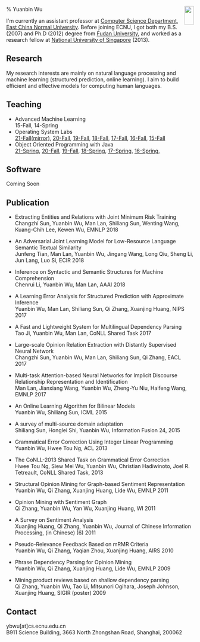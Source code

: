 % Yuanbin Wu <img style="float: right;" height="50" width="25" src="images/me.jpg"/>

I'm currently an assistant professor at [Computer Science Department](http://www.cs.ecnu.edu.cn), [East China Normal University](http://www.ecnu.edu.cn). Before joining ECNU, I got both my B.S. (2007) and Ph.D (2012) degree from [Fudan University](http://www.fudan.edu.cn), and worked as a research fellow at [National University of Singapore](http://www.nus.edu.sg) (2013).

## Research
My research interests are mainly on natural language processing and machine learning (structured prediction, online learning). I aim to build efficient and effective models for computing human languages. 

## Teaching

* Advanced Machine Learning   
    15-Fall, 14-Spring
* Operating System Labs   
    [21-Fall](https://github.com/ecnu-oslab/ecnu-oslab-up/blob/main/21-Fall/index.md)[(mirror)](https://hub.fastgit.org/ecnu-oslab/ecnu-oslab-up/blob/main/21-Fall/index.md),
    [20-Fall](http://ybwu.org/ecnu-oslabs/index.html), 
    [19-Fall](http://ybwu.org/ecnu-oslabs/19-Fall/index.html), 
    [18-Fall](http://ybwu.org/ecnu-oslabs/18-Fall/index.html), 
    [17-Fall](http://ybwu.org/ecnu-oslabs/17-Fall/index.html), 
    [16-Fall](http://ybwu.org/ecnu-oslabs/16-Fall/index.html), 
[15-Fall](http://ybwu.org/ecnu-oslabs/15-Fall/index.html)
* Object Oriented Programming with Java  
    [21-Spring](http://ybwu.org/ecnu-java/index.html),
    [20-Fall](http://ybwu.org/ecnu-java/20-Fall/index.html),
    [19-Fall](http://ybwu.org/ecnu-java/19-Fall/index.html),
    [18-Spring](http://ybwu.org/ecnu-java/18-Spring/index.html),
    [17-Spring](http://ybwu.org/ecnu-java/17-Spring/index.html),
    [16-Spring](http://ybwu.org/ecnu-java/16-Spring/index.html),

## Software

Coming Soon

## Publication

* Extracting Entities and Relations with Joint Minimum Risk Training    
    Changzhi Sun, Yuanbin Wu, Man Lan, Shiliang Sun, Wenting Wang, Kuang-Chih Lee, Kewen Wu, EMNLP 2018 

* An Adversarial Joint Learning Model for Low-Resource Language Semantic Textual Similarity   
    Junfeng Tian, Man Lan, Yuanbin Wu, Jingang Wang, Long Qiu, Sheng Li, Jun Lang, Luo Si, ECIR 2018

* Inference on Syntactic and Semantic Structures for Machine Comprehension  
    Chenrui Li, Yuanbin Wu, Man Lan, AAAI 2018

* A Learning Error Analysis for Structured Prediction with Approximate Inference   
    Yuanbin Wu, Man Lan, Shiliang Sun, Qi Zhang, Xuanjing Huang, NIPS 2017

* A Fast and Lightweight System for Multilingual Dependency Parsing   
    Tao Ji, Yuanbin Wu, Man Lan, CoNLL Shared Task 2017

* Large-scale Opinion Relation Extraction with Distantly Supervised Neural Network   
    Changzhi Sun, Yuanbin Wu, Man Lan, Shiliang Sun, Qi Zhang, EACL 2017

* Multi-task Attention-based Neural Networks for Implicit Discourse Relationship Representation and Identification   
    Man Lan, Jianxiang Wang, Yuanbin Wu, Zheng-Yu Niu, Haifeng Wang, EMNLP 2017 

* An Online Learning Algorithm for Bilinear Models   
    Yuanbin Wu, Shiliang Sun, ICML 2015 

* A survey of multi-source domain adaptation   
    Shiliang Sun, Honglei Shi, Yuanbin Wu, Information Fusion 24, 2015

* Grammatical Error Correction Using Integer Linear Programming  
    Yuanbin Wu, Hwee Tou Ng, ACL 2013

* The CoNLL-2013 Shared Task on Grammatical Error Correction   
    Hwee Tou Ng, Siew Mei Wu, Yuanbin Wu, Christian Hadiwinoto, Joel R. Tetreault, CoNLL Shared Task, 2013

* Structural Opinion Mining for Graph-based Sentiment Representation   
    Yuanbin Wu, Qi Zhang, Xuanjing Huang, Lide Wu, EMNLP 2011

* Opinion Mining with Sentiment Graph    
    Qi Zhang, Yuanbin Wu, Yan Wu, Xuanjing Huang, WI 2011

* A Survey on Sentiment Analysis   
    Xuanjing Huang, Qi Zhang, Yuanbin Wu,  Journal of Chinese Information Processing, (in Chinese) (6) 2011 

* Pseudo-Relevance Feedback Based on mRMR Criteria    
    Yuanbin Wu, Qi Zhang, Yaqian Zhou, Xuanjing Huang, AIRS 2010

* Phrase Dependency Parsing for Opinion Mining  
    Yuanbin Wu, Qi Zhang, Xuanjing Huang, Lide Wu, EMNLP 2009

* Mining product reviews based on shallow dependency parsing   
    Qi Zhang, Yuanbin Wu, Tao Li, Mitsunori Ogihara, Joseph Johnson, Xuanjing Huang, SIGIR (poster) 2009


## Contact
ybwu[at]cs.ecnu.edu.cn  
B911 Science Building, 3663 North Zhongshan Road, Shanghai, 200062



